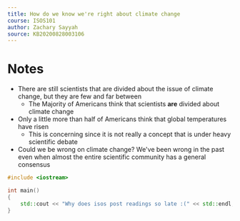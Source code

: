 ```yaml
---
title: How do we know we're right about climate change
course: ISOS101
author: Zachary Sayyah
source: KB20200828003106
---
```


# Notes
 - There are still scientists that are divided about the issue of climate change, but they are few and far between
	 - The Majority of Americans think that scientists **are** divided about climate change
 - Only a little more than half of Americans think that global temperatures have risen
	 - This is concerning since it is not really a concept that is under heavy scientific debate
 - Could we be wrong on climate change? We've been wrong in the past even when almost the entire scientific community has a general consensus


```cpp
#include <iostream>

int main()
{
	std::cout << "Why does isos post readings so late :(" << std::endl;
}
```